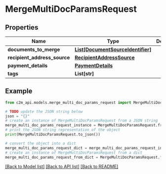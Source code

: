 # MergeMultiDocParamsRequest


## Properties

Name | Type | Description | Notes
------------ | ------------- | ------------- | -------------
**documents_to_merge** | [**List[DocumentSourceIdentifier]**](DocumentSourceIdentifier.md) |  | 
**recipient_address_source** | [**RecipientAddressSource**](RecipientAddressSource.md) |  | 
**payment_details** | [**PaymentDetails**](PaymentDetails.md) |  | 
**tags** | **List[str]** |  | [optional] 

## Example

```python
from c2m_api.models.merge_multi_doc_params_request import MergeMultiDocParamsRequest

# TODO update the JSON string below
json = "{}"
# create an instance of MergeMultiDocParamsRequest from a JSON string
merge_multi_doc_params_request_instance = MergeMultiDocParamsRequest.from_json(json)
# print the JSON string representation of the object
print(MergeMultiDocParamsRequest.to_json())

# convert the object into a dict
merge_multi_doc_params_request_dict = merge_multi_doc_params_request_instance.to_dict()
# create an instance of MergeMultiDocParamsRequest from a dict
merge_multi_doc_params_request_from_dict = MergeMultiDocParamsRequest.from_dict(merge_multi_doc_params_request_dict)
```
[[Back to Model list]](../README.md#documentation-for-models) [[Back to API list]](../README.md#documentation-for-api-endpoints) [[Back to README]](../README.md)


